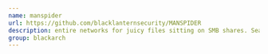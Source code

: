 ```yaml
---
name: manspider
url: https://github.com/blacklanternsecurity/MANSPIDER
description: entire networks for juicy files sitting on SMB shares. Search filenames or file content - regex supported! URL : https://github.com/blacklanternsecurity/MANSPIDER Groups : blackarch blackarch-scanner blackarch-recon
group: blackarch
---
```

